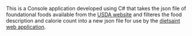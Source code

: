 This is a Console application developed using C# that takes the json file of foundational foods available from the [USDA website](https://fdc.nal.usda.gov/download-datasets.html) and filteres the food description and calorie count into a new json file for use by the [dietsaint web application](https://github.com/chris-wamae/dietsaint).
